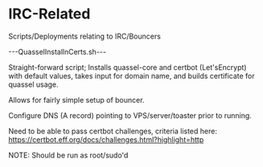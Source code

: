 # IRC-Related
Scripts/Deployments relating to IRC/Bouncers

---QuasselInstallnCerts.sh---

Straight-forward script; Installs quassel-core and certbot (Let'sEncrypt) with default values, takes input for domain name, and builds certificate for quassel usage.

Allows for fairly simple setup of bouncer.

Configure DNS (A record) pointing to VPS/server/toaster prior to running.

Need to be able to pass certbot challenges, criteria listed here: https://certbot.eff.org/docs/challenges.html?highlight=http 

NOTE: Should be run as root/sudo'd
